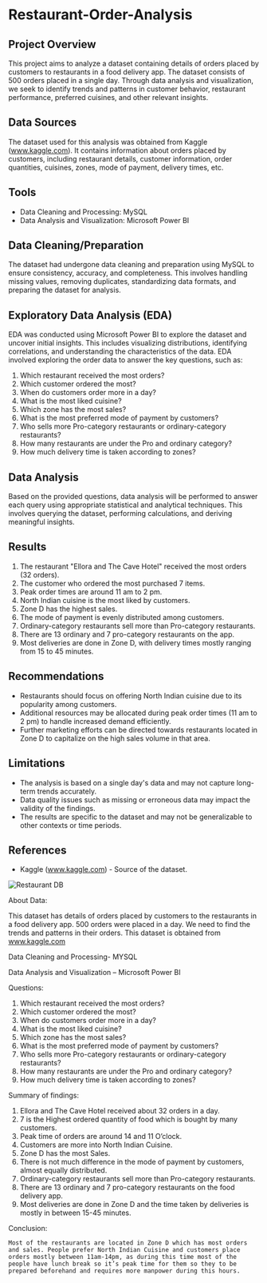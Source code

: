 # Restaurant-Order-Analysis


## Project Overview

This project aims to analyze a dataset containing details of orders placed by customers to restaurants in a food delivery app. The dataset consists of 500 orders placed in a single day. Through data analysis and visualization, we seek to identify trends and patterns in customer behavior, restaurant performance, preferred cuisines, and other relevant insights.

## Data Sources

The dataset used for this analysis was obtained from Kaggle (www.kaggle.com). It contains information about orders placed by customers, including restaurant details, customer information, order quantities, cuisines, zones, mode of payment, delivery times, etc.

## Tools
- Data Cleaning and Processing: MySQL
- Data Analysis and Visualization: Microsoft Power BI

## Data Cleaning/Preparation
The dataset had undergone data cleaning and preparation using MySQL to ensure consistency, accuracy, and completeness. This involves handling missing values, removing duplicates, standardizing data formats, and preparing the dataset for analysis.

## Exploratory Data Analysis (EDA)
EDA was conducted using Microsoft Power BI to explore the dataset and uncover initial insights. This includes visualizing distributions, identifying correlations, and understanding the characteristics of the data. EDA involved exploring the order data to answer the key questions, such as:
1.	Which restaurant received the most orders?
2.	Which customer ordered the most?
3.	When do customers order more in a day?
4.	What is the most liked cuisine?
5.	Which zone has the most sales?
6.	What is the most preferred mode of payment by customers?
7.	Who sells more Pro-category restaurants or ordinary-category restaurants?
8.	How many restaurants are under the Pro and ordinary category?
9.	How much delivery time is taken according to zones?

## Data Analysis
Based on the provided questions, data analysis will be performed to answer each query using appropriate statistical and analytical techniques. This involves querying the dataset, performing calculations, and deriving meaningful insights.

## Results
1. The restaurant "Ellora and The Cave Hotel" received the most orders (32 orders).
2. The customer who ordered the most purchased 7 items.
3. Peak order times are around 11 am to 2 pm.
4. North Indian cuisine is the most liked by customers.
5. Zone D has the highest sales.
6. The mode of payment is evenly distributed among customers.
7. Ordinary-category restaurants sell more than Pro-category restaurants.
8. There are 13 ordinary and 7 pro-category restaurants on the app.
9. Most deliveries are done in Zone D, with delivery times mostly ranging from 15 to 45 minutes.
  
## Recommendations
- Restaurants should focus on offering North Indian cuisine due to its popularity among customers.
- Additional resources may be allocated during peak order times (11 am to 2 pm) to handle increased demand efficiently.
- Further marketing efforts can be directed towards restaurants located in Zone D to capitalize on the high sales volume in that area.

## Limitations
- The analysis is based on a single day's data and may not capture long-term trends accurately.
- Data quality issues such as missing or erroneous data may impact the validity of the findings.
- The results are specific to the dataset and may not be generalizable to other contexts or time periods.

## References
- Kaggle (www.kaggle.com) - Source of the dataset.







![Restaurant DB](https://github.com/Meenal-Ramteke/Restaurant-Order-Analysis/assets/123671252/dac5be7d-51bd-4cf1-8166-71100dad1694)



About Data:

This dataset has details of orders placed by customers to the restaurants in a food delivery app. 500 orders were placed in a day. We need to find the trends and patterns in their orders. This dataset is obtained from www.kaggle.com

Data Cleaning and Processing- MYSQL

Data Analysis and Visualization – Microsoft Power BI

Questions:
1.	Which restaurant received the most orders?
2.	Which customer ordered the most?
3.	When do customers order more in a day?
4.	What is the most liked cuisine?
5.	Which zone has the most sales?
6.	What is the most preferred mode of payment by customers?
7.	Who sells more Pro-category restaurants or ordinary-category restaurants?
8.	How many restaurants are under the Pro and ordinary category?
9.	How much delivery time is taken according to zones?

Summary of findings:
1.	Ellora and The Cave Hotel received about 32 orders in a day.
2.	7 is the Highest ordered quantity of food which is bought by many customers.
3.	Peak time of orders are around 14 and 11 O’clock.
4.	Customers are more into North Indian Cuisine.
5.	Zone D has the most Sales.
6.	There is not much difference in the mode of payment by customers, almost equally distributed.
7.	Ordinary-category restaurants sell more than Pro-category restaurants.
8.	There are 13 ordinary and 7 pro-category restaurants on the food delivery app.
9.	Most deliveries are done in Zone D and the time taken by deliveries is mostly in between 15-45 minutes.

Conclusion:

	Most of the restaurants are located in Zone D which has most orders and sales. People prefer North Indian Cuisine and customers place orders mostly between 11am-14pm, as during this time most of the people have lunch break so it’s peak time for them so they to be prepared beforehand and requires more manpower during this hours.

